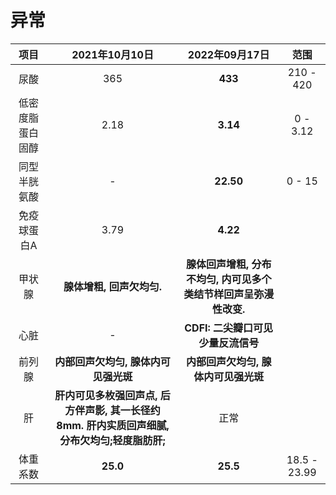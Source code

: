 ﻿异常
=
| 项目 | 2021年10月10日 | 2022年09月17日 | 范围 |
| :---: | :---: | :---: | :---: |
| 尿酸| 365 | __433__ | 210 - 420 |
| 低密度脂蛋白固醇 | 2.18 | __3.14__ | 0 - 3.12 |
| 同型半胱氨酸 | - | __22.50__ | 0 - 15 |
| 免疫球蛋白A | 3.79 | __4.22__ | |
| 甲状腺 | __腺体增粗, 回声欠均匀.__ | __腺体回声增粗, 分布不均匀, 内可见多个类结节样回声呈弥漫性改变.__ | |
| 心脏 | - | __CDFI: 二尖瓣口可见少量反流信号__ | |
| 前列腺 | __内部回声欠均匀, 腺体内可见强光斑__ | __内部回声欠均匀, 腺体内可见强光斑__ | |
| 肝 | __肝内可见多枚强回声点, 后方伴声影, 其一长径约8mm. 肝内实质回声细腻, 分布欠均匀;轻度脂肪肝;__ | 正常 | |
| 体重系数 | __25.0__ | __25.5__ | 18.5 - 23.99 |